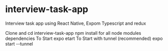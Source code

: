 # interview-task-app
Interview task app using React Native, Expom Typescript and redux

Clone and cd interview-task-app
npm install for all node modules dependencies
To Start 
expo etart 
To Start with tunnel (recommended)
expo start --tunnel

